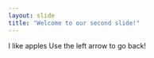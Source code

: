 ```yaml
---
layout: slide
title: "Welcome to our second slide!"
---
```

I like apples
Use the left arrow to go back!
